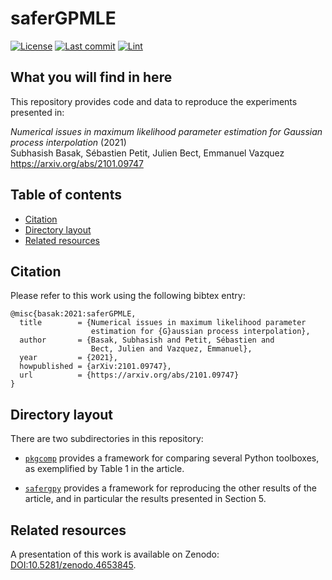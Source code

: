 # saferGPMLE

[![License](https://img.shields.io/badge/License-BSD%203--Clause-blue.svg)](LICENSE.md)
[![Last commit](https://img.shields.io/github/last-commit/saferGPMLE/saferGPMLE/main)](https://github.com/saferGPMLE/saferGPMLE/commits/main)
[![Lint](https://github.com/saferGPMLE/saferGPMLE/actions/workflows/flake8.yml/badge.svg)](https://github.com/saferGPMLE/saferGPMLE/actions?query=workflow%3ALint)


## What you will find in here

This repository provides code and data to reproduce the experiments
presented in:

*Numerical issues in maximum likelihood parameter estimation
    for Gaussian process interpolation* (2021)  
Subhasish Basak, Sébastien Petit, Julien Bect, Emmanuel Vazquez  
https://arxiv.org/abs/2101.09747


## Table of contents

  * [Citation](#citation)
  * [Directory layout](#directory-layout)
  * [Related resources](#related-resources)


## Citation

Please refer to this work using the following bibtex entry:
```
@misc{basak:2021:saferGPMLE,
  title        = {Numerical issues in maximum likelihood parameter
                  estimation for {G}aussian process interpolation},
  author       = {Basak, Subhasish and Petit, Sébastien and
                  Bect, Julien and Vazquez, Emmanuel},
  year         = {2021},
  howpublished = {arXiv:2101.09747},
  url          = {https://arxiv.org/abs/2101.09747}
}
```


## Directory layout

There are two subdirectories in this repository:

* [`pkgcomp`](./pkgcomp/) provides a framework for comparing several Python toolboxes,
  as exemplified by Table 1 in the article.

* [`safergpy`](./safergpy) provides a framework for reproducing the other results of
  the article, and in particular the results presented in Section 5.


## Related resources

A presentation of this work is available on Zenodo:
[DOI:10.5281/zenodo.4653845](https://doi.org/10.5281/zenodo.4653845).
